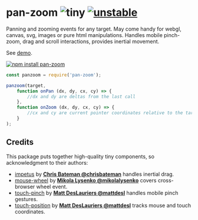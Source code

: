 # pan-zoom ![tiny](https://img.shields.io/badge/gzipped-4.8kb-brightgreen.svg) [![unstable](http://badges.github.io/stability-badges/dist/unstable.svg)](http://github.com/badges/stability-badges)

Panning and zooming events for any target. May come handy for webgl, canvas, svg, images or pure html manipulations. Handles mobile pinch-zoom, drag and scroll interactions, provides inertial movement.

See [demo](https://dfcreative.github.io/plot-grid).

[![npm install pan-zoom](https://nodei.co/npm/pan-zoom.png?mini=true)](https://npmjs.org/package/pan-zoom/)

```js
const panzoom = require('pan-zoom');

panzoom(target,
	function onPan (dx, dy, cx, cy) => {
		//dx and dy are deltas from the last call
	},
	function onZoom (dx, dy, cx, cy) => {
		//cx and cy are current pointer coordinates relative to the target
	}
);
```

## Credits

This package puts together high-quality tiny components, so acknowledgment to their authors:

* [impetus](http://npmjs.org/package/impetus) by **[Chris Bateman @chrisbateman](https://github.com/chrisbateman)** handles inertial drag.
* [mouse-wheel](https://github.com/mikolalysenko/mouse-wheel) by **[Mikola Lysenko @mikolalysenko](https://github.com/mikolalysenko/mouse-wheel)** covers cross-browser wheel event.</del>
* [touch-pinch](https://www.npmjs.com/package/touch-pinch) by **[Matt DesLauriers @mattdesl](https://github.com/mattdesl)** handles mobile pinch gestures.
* [touch-position](https://www.npmjs.com/package/touch-position) by **[Matt DesLauriers @mattdesl](https://github.com/mattdesl)** tracks mouse and touch coordinates.
